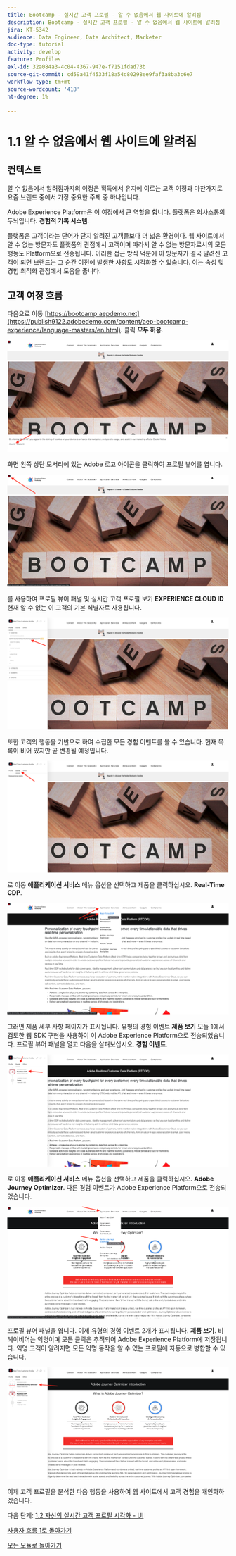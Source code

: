 ```yaml
---
title: Bootcamp - 실시간 고객 프로필 - 알 수 없음에서 웹 사이트에 알려짐
description: Bootcamp - 실시간 고객 프로필 - 알 수 없음에서 웹 사이트에 알려짐
jira: KT-5342
audience: Data Engineer, Data Architect, Marketer
doc-type: tutorial
activity: develop
feature: Profiles
exl-id: 32a084a3-4c04-4367-947e-f7151fdad73b
source-git-commit: cd59a41f4533f18a54d80298ee9faf3a8ba3c6e7
workflow-type: tm+mt
source-wordcount: '418'
ht-degree: 1%

---
```


# 1.1 알 수 없음에서 웹 사이트에 알려짐

## 컨텍스트

알 수 없음에서 알려짐까지의 여정은 획득에서 유지에 이르는 고객 여정과 마찬가지로 요즘 브랜드 중에서 가장 중요한 주제 중 하나입니다.

Adobe Experience Platform은 이 여정에서 큰 역할을 합니다. 플랫폼은 의사소통의 두뇌입니다. **경험적 기록 시스템**.

플랫폼은 고객이라는 단어가 단지 알려진 고객들보다 더 넓은 환경이다. 웹 사이트에서 알 수 없는 방문자도 플랫폼의 관점에서 고객이며 따라서 알 수 없는 방문자로서의 모든 행동도 Platform으로 전송됩니다. 이러한 접근 방식 덕분에 이 방문자가 결국 알려진 고객이 되면 브랜드는 그 순간 이전에 발생한 사항도 시각화할 수 있습니다. 이는 속성 및 경험 최적화 관점에서 도움을 줍니다.

## 고객 여정 흐름

다음으로 이동 [https://bootcamp.aepdemo.net](https://publish9122.adobedemo.com/content/aep-bootcamp-experience/language-masters/en.html). 클릭 **모두 허용**.

![DSN](./images/web8.png)

화면 왼쪽 상단 모서리에 있는 Adobe 로고 아이콘을 클릭하여 프로필 뷰어를 엽니다.

![데모](./images/pv1.png)

를 사용하여 프로필 뷰어 패널 및 실시간 고객 프로필 보기 **EXPERIENCE CLOUD ID** 현재 알 수 없는 이 고객의 기본 식별자로 사용됩니다.

![데모](./images/pv2.png)

또한 고객의 행동을 기반으로 하여 수집한 모든 경험 이벤트를 볼 수 있습니다. 현재 목록이 비어 있지만 곧 변경될 예정입니다.

![데모](./images/pv3.png)

로 이동 **애플리케이션 서비스** 메뉴 옵션을 선택하고 제품을 클릭하십시오. **Real-Time CDP**.

![데모](./images/pv4.png)

그러면 제품 세부 사항 페이지가 표시됩니다. 유형의 경험 이벤트 **제품 보기** 모듈 1에서 검토한 웹 SDK 구현을 사용하여 이 Adobe Experience Platform으로 전송되었습니다. 프로필 뷰어 패널을 열고 다음을 살펴보십시오. **경험 이벤트**.

![데모](./images/pv5.png)

로 이동 **애플리케이션 서비스** 메뉴 옵션을 선택하고 제품을 클릭하십시오. **Adobe Journey Optimizer**. 다른 경험 이벤트가 Adobe Experience Platform으로 전송되었습니다.

![데모](./images/pv7.png)

프로필 뷰어 패널을 엽니다. 이제 유형의 경험 이벤트 2개가 표시됩니다. **제품 보기**. 비헤이비어는 익명이며 모든 클릭은 추적되어 Adobe Experience Platform에 저장됩니다. 익명 고객이 알려지면 모든 익명 동작을 알 수 있는 프로필에 자동으로 병합할 수 있습니다.

![데모](./images/pv8.png)

이제 고객 프로필을 분석한 다음 행동을 사용하여 웹 사이트에서 고객 경험을 개인화하겠습니다.

다음 단계: [1.2 자신의 실시간 고객 프로필 시각화 - UI](./ex2.md)

[사용자 흐름 1로 돌아가기](./uc1.md)

[모든 모듈로 돌아가기](../../overview.md)
